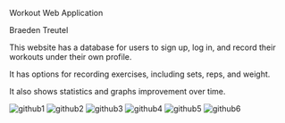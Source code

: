 Workout Web Application

Braeden Treutel



This website has a database for users to sign up, log in, and record their workouts under their own profile.

It has options for recording exercises, including sets, reps, and weight.

It also shows statistics and graphs improvement over time.

![github1](https://github.com/braeden512/Workout-Web-Application/assets/106418221/d628f40d-d7a3-470b-af83-8aa12123e4d9)
![github2](https://github.com/braeden512/Workout-Web-Application/assets/106418221/26e583e8-d2c0-4c8d-868a-6c6e12e307c0)
![github3](https://github.com/braeden512/Workout-Web-Application/assets/106418221/c6f492b4-3dc1-4994-8fe7-e1ee63d0d0e1)
![github4](https://github.com/braeden512/Workout-Web-Application/assets/106418221/c3d5bf59-95f6-4144-add2-f31f70bf5cce)
![github5](https://github.com/braeden512/Workout-Web-Application/assets/106418221/9bab9fe3-cb84-4a7b-82dc-9f267a86b8d4)
![github6](https://github.com/braeden512/Workout-Web-Application/assets/106418221/faaa404a-7581-408d-bb0c-30aa25992a25)
